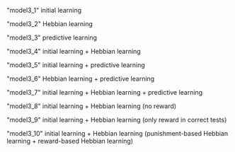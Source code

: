 "model3_1"
initial learning

"model3_2"
Hebbian learning

"model3_3"
predictive learning

"model3_4"
initial learning + Hebbian learning

"model3_5"
initial learning + predictive learning

"model3_6"
Hebbian learning + predictive learning

"model3_7"
initial learning + Hebbian learning + predictive learning

"model3_8"
initial learning + Hebbian learning (no reward)

"model3_9"
initial learning + Hebbian learning (only reward in correct tests)

"model3_10"
initial learning + Hebbian learning (punishment-based Hebbian learning + reward-based Hebbian learning) 